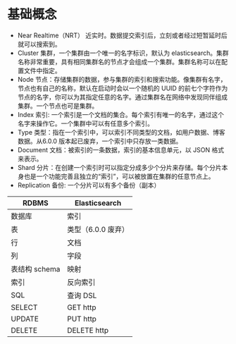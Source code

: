 # 基础概念

- Near Realtime（NRT） 近实时。数据提交索引后，立刻或者经过短暂延时后就可以搜索到。
- Cluster 集群，一个集群由一个唯一的名字标识，默认为 elasticsearch。集群名称非常重要，具有相同集群名的节点才会组成一个集群。集群名称可以在配置文件中指定。
- Node 节点：存储集群的数据，参与集群的索引和搜索功能。像集群有名字，节点也有自己的名称，默认在启动时会以一个随机的 UUID 的前七个字符作为节点的名字，你可以为其指定任意的名字。通过集群名在网络中发现同伴组成集群。一个节点也可是集群。
- Index 索引: 一个索引是一个文档的集合。每个索引有唯一的名字，通过这个名字来操作它。一个集群中可以有任意多个索引。
- Type 类型：指在一个索引中，可以索引不同类型的文档，如用户数据、博客数据。从6.0.0 版本起已废弃，一个索引中只存放一类数据。
- Document 文档：被索引的一条数据，索引的基本信息单元，以 JSON 格式来表示。
- Shard 分片：在创建一个索引时可以指定分成多少个分片来存储。每个分片本身也是一个功能完善且独立的“索引”，可以被放置在集群的任意节点上。
- Replication 备份: 一个分片可以有多个备份（副本）

| RDBMS         | Elasticsearch      |
| ------------- | ------------------ |
| 数据库        | 索引               |
| 表            | 类型（6.0.0 废弃） |
| 行            | 文档               |
| 列            | 字段               |
| 表结构 schema | 映射               |
| 索引          | 反向索引           |
| SQL           | 查询 DSL           |
| SELECT        | GET http           |
| UPDATE        | PUT http           |
| DELETE        | DELETE http        |
